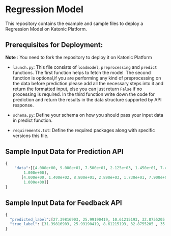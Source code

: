 # Regression Model

This repository contains the example and sample files to deploy a Regression Model on Katonic Platform.

## Prerequisites for Deployment:

**Note** : You need to fork the repository to deploy it on Katonic Platform

- `launch.py`: This file consists of `loadmodel`, `preprocessing` and `predict` functions.
 The first function helps to fetch the model. The second function is optional,if you are performing any kind of preprocessing on the data before prediction please add all the necessary steps into it and return the formatted input, else you can just return `False` if no processing is required. In the third function write down the code for prediction and return the results in the data structure supported by API response.   

- `schema.py`: Define your schema on how you should pass your input data in predict function.

- `requirements.txt`: Define the required packages along with specific versions this file.

## Sample Input Data for Prediction API

```python
{
    "data":[[4.000e+00, 9.000e+01, 7.500e+01, 2.125e+03, 1.450e+01, 7.400e+01,
        1.000e+00],
       [4.000e+00, 1.400e+02, 8.800e+01, 2.890e+03, 1.730e+01, 7.900e+01,
        1.000e+00]]
}
```

## Sample Input Data for Feedback API

```python
{
  "predicted_label":[27.39816903, 25.99190419, 10.61215193, 32.8755205 , 32.13724679,23.17668144, 33.34045739, 24.97687414, 21.11993012, 26.51062283],
  "true_label": [31.39816903, 25.99190419, 8.61215193, 32.8755205 , 35.13724679, 21.17668144, 30.34045739, 21.97687414, 21.1, 25.51062283]
}
```
